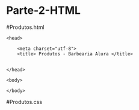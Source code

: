 # Parte-2-HTML

#Produtos.html

<!DOCTYPE html>

<html>

	<head>

		<meta charset="utf-8">
		<title> Produtos - Barbearia Alura </title>


	</head>

	<body>

	</body>

</html>

#Produtos.css
